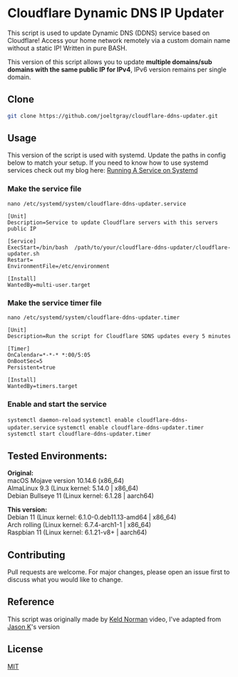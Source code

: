 # Cloudflare Dynamic DNS IP Updater

This script is used to update Dynamic DNS (DDNS) service based on Cloudflare! Access your home network remotely via a custom domain name without a static IP! Written in pure BASH.

This version of this script allows you to update **multiple domains/sub domains with the same public IP for IPv4**, IPv6 version remains per single domain.

## Clone

```bash
git clone https://github.com/joeltgray/cloudflare-ddns-updater.git
```

## Usage
This version of the script is used with systemd. Update the paths in config below to match your setup.
If you need to know how to use systemd services check out my blog here: 
        [Running A Service on Systemd](https://graycode.ie/blog/run-anything-as-a-service-on-linux/)

### Make the service file
`nano /etc/systemd/system/cloudflare-ddns-updater.service`
```
[Unit]
Description=Service to update Cloudflare servers with this servers public IP

[Service]
ExecStart=/bin/bash  /path/to/your/cloudflare-ddns-updater/cloudflare-updater.sh
Restart=
EnvironmentFile=/etc/environment

[Install]
WantedBy=multi-user.target
```

### Make the service timer file
`nano /etc/systemd/system/cloudflare-ddns-updater.timer`
```
[Unit]
Description=Run the script for Cloudflare SDNS updates every 5 minutes

[Timer]
OnCalendar=*-*-* *:00/5:05
OnBootSec=5
Persistent=true

[Install]
WantedBy=timers.target
```

### Enable and start the service
`systemctl daemon-reload`
`systemctl enable cloudflare-ddns-updater.service`
`systemctl enable cloudflare-ddns-updater.timer`
`systemctl start cloudflare-ddns-updater.timer`

## Tested Environments:
**Original:** <br />
macOS Mojave version 10.14.6 (x86_64) <br />
AlmaLinux 9.3 (Linux kernel: 5.14.0 | x86_64) <br />
Debian Bullseye 11 (Linux kernel: 6.1.28 | aarch64) <br />

**This version:** <br />
Debian 11 (Linux kernel: 6.1.0-0.deb11.13-amd64 | x86_64) <br />
Arch rolling (Linux kernel: 6.7.4-arch1-1 | x86_64) <br />
Raspbian 11 (Linux kernel: 6.1.21-v8+ | aarch64) <br />


## Contributing
Pull requests are welcome. For major changes, please open an issue first to discuss what you would like to change.

## Reference
This script was originally made by [Keld Norman](https://www.youtube.com/watch?v=vSIBkH7sxos) video, I've adapted from [Jason K](https://github.com/K0p1-Git)'s version

## License
[MIT](https://github.com/K0p1-Git/cloudflare-ddns-updater/blob/main/LICENSE)
